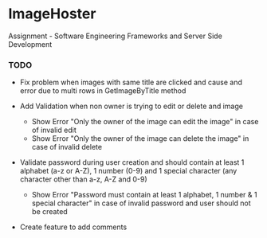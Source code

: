 # ImageHoster
Assignment - Software Engineering Frameworks and Server Side Development

### TODO
  - Fix problem when images with same title are clicked and cause and error due to multi rows in GetImageByTitle method 

  - Add Validation when non owner is trying to edit or delete and image
    - Show Error "Only the owner of the image can edit the image" in case of invalid edit
    - Show Error "Only the owner of the image can delete the image" in case of invalid delete

  - Validate password during user creation and should contain at least 1 alphabet (a-z or A-Z), 1 number (0-9) and 1 special character (any character other than a-z, A-Z and 0-9)
    - Show Error "Password must contain at least 1 alphabet, 1 number & 1 special character" in case of invalid password and user should not be created

  - Create feature to add comments 
